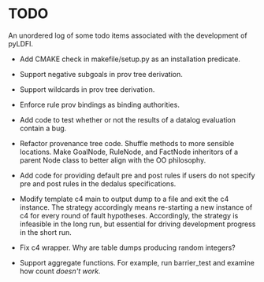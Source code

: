 # TODO

An unordered log of some todo items associated with the development of pyLDFI.

* Add CMAKE check in makefile/setup.py as an installation predicate.

* Support negative subgoals in prov tree derivation.

* Support wildcards in prov tree derivation.

* Enforce rule prov bindings as binding authorities.

* Add code to test whether or not the results of a datalog evaluation contain a bug.

* Refactor provenance tree code. Shuffle methods to more sensible locations. Make GoalNode, RuleNode, and FactNode inheritors of a parent Node class to better align with the OO philosophy. 

* Add code for providing default pre and post rules if users do not specify pre and post rules in the dedalus specifications.

* Modify template c4 main to output dump to a file and exit the c4 instance. The strategy accordingly means re-starting a new instance of c4 for every round of fault hypotheses. Accordingly, the strategy is infeasible in the long run, but essential for driving development progress in the short run.

* Fix c4 wrapper. Why are table dumps producing random integers?

* Support aggregate functions. For example, run barrier_test and examine how count<I> doesn't work.
